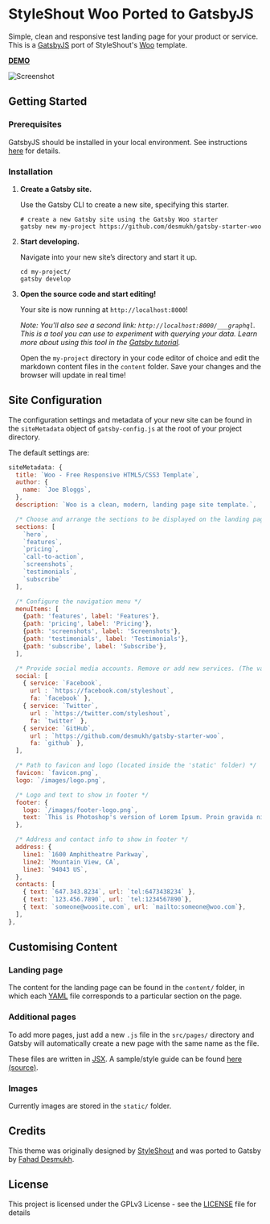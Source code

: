 # StyleShout Woo Ported to GatsbyJS

Simple, clean and responsive test landing page for your product or service. This is a [GatsbyJS](https://www.gatsbyjs.org/) port of StyleShout's [Woo](https://www.styleshout.com/free-templates/woo/) template.

[**DEMO**](https://gatsby-starter-woo.netlify.app/)

![Screenshot](screenshot.jpg)

## Getting Started

### Prerequisites

GatsbyJS should be installed in your local environment. See instructions [here](https://www.gatsbyjs.org/docs/preparing-your-environment/) for details.

### Installation

1.  **Create a Gatsby site.**

    Use the Gatsby CLI to create a new site, specifying this starter.

    ```shell
    # create a new Gatsby site using the Gatsby Woo starter
    gatsby new my-project https://github.com/desmukh/gatsby-starter-woo
    ```

1.  **Start developing.**

    Navigate into your new site’s directory and start it up.

    ```shell
    cd my-project/
    gatsby develop
    ```

1.  **Open the source code and start editing!**

    Your site is now running at `http://localhost:8000`!

    _Note: You'll also see a second link: _`http://localhost:8000/___graphql`_. This is a tool you can use to experiment with querying your data. Learn more about using this tool in the [Gatsby tutorial](https://www.gatsbyjs.org/tutorial/part-five/#introducing-graphiql)._

    Open the `my-project` directory in your code editor of choice and edit the markdown content files in the `content` folder. Save your changes and the browser will update in real time!

## Site Configuration

The configuration settings and metadata of your new site can be found in the `siteMetadata` object of `gatsby-config.js` at the root of your project directory.

The default settings are:

```js
siteMetadata: {
  title: `Woo - Free Responsive HTML5/CSS3 Template`,
  author: {
    name: `Joe Bloggs`,
  },
  description: `Woo is a clean, modern, landing page site template.`,

  /* Choose and arrange the sections to be displayed on the landing page */
  sections: [
    `hero`,
    `features`,
    `pricing`,
    `call-to-action`,
    `screenshots`,
    `testimonials`,
    `subscribe`
  ],

  /* Configure the navigation menu */
  menuItems: [
    {path: 'features', label: 'Features'},
    {path: 'pricing', label: 'Pricing'},
    {path: 'screenshots', label: 'Screenshots'},
    {path: 'testimonials', label: 'Testimonials'},
    {path: 'subscribe', label: 'Subscribe'},
  ],

  /* Provide social media accounts. Remove or add new services. (The value 'fa' is the name of FontAwesome icon to display. Choose from here: https://fontawesome.com/cheatsheet/free/brands ) */
  social: [
    { service: `Facebook`,
      url : `https://facebook.com/styleshout`,
      fa: `facebook` },
    { service: `Twitter`,
      url : `https://twitter.com/styleshout`,
      fa: `twitter` },
    { service: `GitHub`,
      url : `https://github.com/desmukh/gatsby-starter-woo`,
      fa: `github` },
  ],

  /* Path to favicon and logo (located inside the 'static' folder) */
  favicon: `favicon.png`,
  logo: `/images/logo.png`,

  /* Logo and text to show in footer */
  footer: {
    logo: `/images/footer-logo.png`,
    text: `This is Photoshop's version of Lorem Ipsum. Proin gravida nibh vel velit auctor aliquet. Aenean sollicitudin, lorem quis bibendum auctor, nisi elit consequat ipsum, nec sagittis sem nibh id elit. Duis sed odio sit amet nibh vulputate cursus a sit amet mauris.`,
  },

  /* Address and contact info to show in footer */
  address: {
    line1: `1600 Amphitheatre Parkway`,
    line2: `Mountain View, CA`,
    line3: `94043 US`,
  },
  contacts: [
    { text: `647.343.8234`, url: `tel:6473438234` },
    { text: `123.456.7890`, url: `tel:1234567890`},
    { text: `someone@woosite.com`, url: `mailto:someone@woo.com`},
  ],
},
```

## Customising Content

### Landing page

The content for the landing page can be found in the `content/` folder, in which each [YAML](https://cheat.readthedocs.io/en/latest/yaml.html) file corresponds to a particular section on the page.

### Additional pages

To add more pages, just add a new `.js` file in the `src/pages/` directory and Gatsby will automatically create a new page with the same name as the file.

These files are written in [JSX](https://www.gatsbyjs.org/docs/glossary/jsx/). A sample/style guide can be found [here](https://gatsby-starter-woo.netlify.app/demo/) [(source)](https://github.com/desmukh/gatsby-starter-woo/blob/master/src/pages/demo.js).

### Images

Currently images are stored in the `static/` folder.

## Credits

This theme was originally designed by [StyleShout](https://www.styleshout.com/free-templates/woo/) and was ported to Gatsby by [Fahad Desmukh](https://github.com/desmukh/).

## License

This project is licensed under the GPLv3 License - see the [LICENSE](LICENSE) file for details
